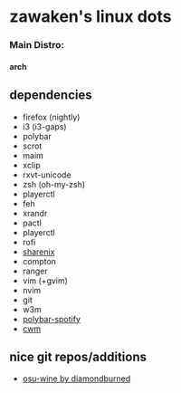 # zawaken's linux dots

### Main Distro:
#### arch

## dependencies

* firefox (nightly)
* i3 (i3-gaps)
* polybar
* scrot
* maim
* xclip
* rxvt-unicode
* zsh (oh-my-zsh)
* playerctl
* feh
* xrandr
* pactl
* playerctl
* rofi
* [sharenix](https://github.com/Francesco149/sharenix)
* compton
* ranger
* vim (+gvim)
* nvim
* git
* w3m
* [polybar-spotify](https://github.com/Jvanrhijn/polybar-spotify)
* [cwm](https://github.com/weabot/cwm)

## nice git repos/additions

* [osu-wine by diamondburned](https://gitlab.com/osu-wine/osu-wine)

